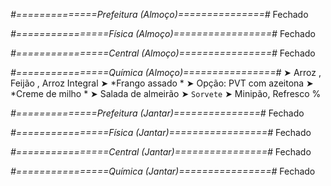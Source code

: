 
*#==============Prefeitura (Almoço)===============#*
Fechado

*#================Física (Almoço)=================#*
Fechado

*#================Central (Almoço)================#*
Fechado

*#================Química (Almoço)================#*
➤ Arroz ,  Feijão ,  Arroz Integral
➤ *Frango assado *
➤ Opção: PVT com azeitona 
➤ *Creme de milho *
➤ Salada de almeirão 
➤ `Sorvete`
➤ Minipão, Refresco 
%

*#==============Prefeitura (Jantar)===============#*
Fechado

*#================Física (Jantar)=================#*
Fechado

*#================Central (Jantar)================#*
Fechado

*#================Química (Jantar)================#*
Fechado
